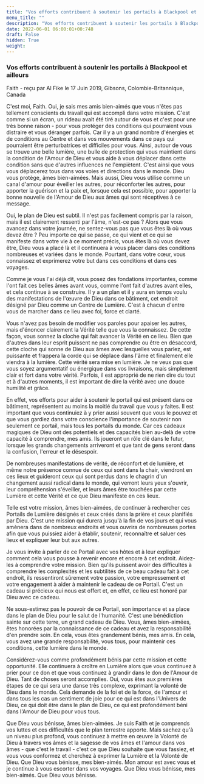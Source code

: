 ```yaml
---
title: "Vos efforts contribuent à soutenir les portails à Blackpool et ailleurs"
menu_title: ""
description: "Vos efforts contribuent à soutenir les portails à Blackpool et ailleurs"
date: 2022-06-01 06:00:01+00:748
draft: False
hidden: True
weight:
---
```

### Vos efforts contribuent à soutenir les portails à Blackpool et ailleurs

Faith - reçu par Al Fike le 17 Juin 2019, Gibsons, Colombie-Britannique, Canada

C'est moi, Faith. Oui, je sais mes amis bien-aimés que vous n'êtes pas tellement conscients du travail qui est accompli dans votre mission. C'est comme si un écran, un rideau avait été tiré autour de vous et c'est pour une très bonne raison - pour vous protéger des conditions qui pourraient vous distraire et vous déranger parfois. Car il y a un grand nombre d'énergies et de conditions au Centre et dans vos mouvements dans ce pays qui pourraient être perturbatrices et difficiles pour vous. Ainsi, autour de vous se trouve une belle lumière, une bulle de protection qui vous maintient dans la condition de l'Amour de Dieu et vous aide à vous déplacer dans cette condition sans que d'autres influences ne l'empiètent. C'est ainsi que vous vous déplacerez tous dans vos voies et directions dans le monde. Dieu vous protège, âmes bien-aimées. Mais aussi, Dieu vous utilise comme un canal d'amour pour éveiller les autres, pour réconforter les autres, pour apporter la guérison et la paix et, lorsque cela est possible, pour apporter la bonne nouvelle de l'Amour de Dieu aux âmes qui sont réceptives à ce message.

Oui, le plan de Dieu est subtil. Il n'est pas facilement compris par la raison, mais il est clairement ressenti par l'âme, n'est-ce pas ? Alors que vous avancez dans votre journée, ne sentez-vous pas que vous êtes là où vous devez être ? Peu importe ce qui se passe, ce qui vient et ce qui se manifeste dans votre vie à ce moment précis, vous êtes là où vous devez être, Dieu vous a placé là et il continuera à vous placer dans des conditions nombreuses et variées dans le monde. Pourtant, dans votre cœur, vous connaissez et exprimerez votre but dans ces conditions et dans ces voyages.

Comme je vous l'ai déjà dit, vous posez des fondations importantes, comme l'ont fait ces belles âmes avant vous, comme l'ont fait d'autres avant elles, et cela continue à se construire. Il y a un plan et il y aura en temps voulu des manifestations de l'œuvre de Dieu dans ce bâtiment, cet endroit désigné par Dieu comme un Centre de Lumière. C'est à chacun d'entre vous de marcher dans ce lieu avec foi, force et clarté.

Vous n'avez pas besoin de modifier vos paroles pour apaiser les autres, mais d'énoncer clairement la Vérité telle que vous la connaissez. De cette façon, vous sonnez la cloche qui fait avancer la Vérité en ce lieu. Bien que d'autres dans leur esprit puissent ne pas comprendre ou être en désaccord, cette cloche qui sonne de Dieu aux âmes avec lesquelles vous parlez, est puissante et frappera la corde qui se déplace dans l'âme et finalement elle viendra à la lumière. Cette vérité sera mise en lumière. Je ne veux pas que vous soyez argumentatif ou énergique dans vos livraisons, mais simplement clair et fort dans votre vérité. Parfois, il est approprié de ne rien dire du tout et à d'autres moments, il est important de dire la vérité avec une douce humilité et grâce.

En effet, vos efforts pour aider à soutenir le portail qui est présent dans ce bâtiment, représentent au moins la moitié du travail que vous y faites. Il est important que vous continuiez à y prier aussi souvent que vous le pouvez et que vous gardiez dans votre conscience l'importance de soutenir non seulement ce portail, mais tous les portails du monde. Car ces cadeaux magiques de Dieu ont des potentiels et des capacités bien au-delà de votre capacité à comprendre, mes amis. Ils joueront un rôle clé dans le futur, lorsque les grands changements arriveront et que tant de gens seront dans la confusion, l'erreur et le désespoir.

De nombreuses manifestations de vérité, de réconfort et de lumière, et même notre présence connue de ceux qui sont dans la chair, viendront en ces lieux et guideront ceux qui sont perdus dans le chagrin d'un changement aussi radical dans le monde, qui verront leurs yeux s'ouvrir, leur compréhension s'éveiller, et leurs âmes être touchées par cette Lumière et cette Vérité et ce que Dieu manifeste en ces lieux.

Telle est votre mission, âmes bien-aimées, de continuer à rechercher ces Portails de Lumière désignés et ceux créés dans la prière et ceux planifiés par Dieu. C'est une mission qui durera jusqu'à la fin de vos jours et qui vous amènera dans de nombreux endroits et vous ouvrira de nombreuses portes afin que vous puissiez aider à établir, soutenir, reconnaître et saluer ces lieux et expliquer leur but aux autres.

Je vous invite à parler de ce Portail avec vos hôtes et à leur expliquer comment cela vous pousse à revenir encore et encore à cet endroit. Aidez-les à comprendre votre mission. Bien qu'ils puissent avoir des difficultés à comprendre les complexités et les subtilités de ce beau cadeau fait à cet endroit, ils ressentiront sûrement votre passion, votre empressement et votre engagement à aider à maintenir le cadeau de ce Portail. C'est un cadeau si précieux qui nous est offert et, en effet, ce lieu est honoré par Dieu avec ce cadeau.

Ne sous-estimez pas le pouvoir de ce Portail, son importance et sa place dans le plan de Dieu pour le salut de l'humanité. C'est une bénédiction sainte sur cette terre, un grand cadeau de Dieu. Vous, âmes bien-aimées, êtes honorées par la connaissance de ce cadeau et avez la responsabilité d'en prendre soin. En cela, vous êtes grandement bénis, mes amis. En cela, vous avez une grande responsabilité, vous tous, pour maintenir ces conditions, cette lumière dans le monde.

Considérez-vous comme profondément bénis par cette mission et cette opportunité. Elle continuera à croître en Lumière alors que vous continuez à prier pour ce don et que vous continuez à grandir dans le don de l'Amour de Dieu. Tant de choses seront accomplies. Oui, vous êtes aux premières étapes de ce qui sera une danse très complexe, exprimant la volonté de Dieu dans le monde. Cela demande de la foi et de la force, de l'amour et dans tous les cas un sentiment de joie pour ce qui est dans l'Univers de Dieu, ce qui doit être dans le plan de Dieu, ce qui est profondément béni dans l'Amour de Dieu pour vous tous.

Que Dieu vous bénisse, âmes bien-aimées. Je suis Faith et je comprends vos luttes et ces difficultés que le plan terrestre apporte. Mais sachez qu'à un niveau plus profond, vous continuez à mettre en œuvre la Volonté de Dieu à travers vos âmes et la sagesse de vos âmes et l'amour dans vos âmes - que c'est le travail - c'est ce que Dieu souhaite que vous fassiez, et vous vous conformez et cherchez à exprimer la Lumière et la Volonté de Dieu. Que Dieu vous bénisse, mes bien-aimés. Mon amour est avec vous et je continue à vous escorter dans vos voyages. Que Dieu vous bénisse, mes bien-aimés. Que Dieu vous bénisse.



